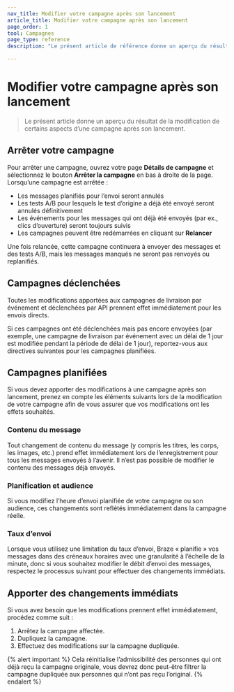 ```yaml
---
nav_title: Modifier votre campagne après son lancement
article_title: Modifier votre campagne après son lancement
page_order: 1
tool: Campagnes
page_type: reference
description: "Le présent article de référence donne un aperçu du résultat de la modification de certains aspects d’une campagne après son lancement."

---
```


# Modifier votre campagne après son lancement

> Le présent article donne un aperçu du résultat de la modification de certains aspects d’une campagne après son lancement.

## Arrêter votre campagne

Pour arrêter une campagne, ouvrez votre page **Détails de campagne** et sélectionnez le bouton **Arrêter la campagne** en bas à droite de la page. Lorsqu’une campagne est arrêtée :
- Les messages planifiés pour l’envoi seront annulés
- Les tests A/B pour lesquels le test d’origine a déjà été envoyé seront annulés définitivement
- Les événements pour les messages qui ont déjà été envoyés (par ex., clics d’ouverture) seront toujours suivis
- Les campagnes peuvent être redémarrées en cliquant sur **Relancer**

Une fois relancée, cette campagne continuera à envoyer des messages et des tests A/B, mais les messages manqués ne seront pas renvoyés ou replanifiés.

## Campagnes déclenchées

Toutes les modifications apportées aux campagnes de livraison par événement et déclenchées par API prennent effet immédiatement pour les envois directs.

Si ces campagnes ont été déclenchées mais pas encore envoyées (par exemple, une campagne de livraison par événement avec un délai de 1 jour est modifiée pendant la période de délai de 1 jour), reportez-vous aux directives suivantes pour les campagnes planifiées.

## Campagnes planifiées

Si vous devez apporter des modifications à une campagne après son lancement, prenez en compte les éléments suivants lors de la modification de votre campagne afin de vous assurer que vos modifications ont les effets souhaités.

### Contenu du message

Tout changement de contenu du message (y compris les titres, les corps, les images, etc.) prend effet immédiatement lors de l’enregistrement pour tous les messages envoyés à l’avenir. Il n’est pas possible de modifier le contenu des messages déjà envoyés.

### Planification et audience

Si vous modifiez l’heure d’envoi planifiée de votre campagne ou son audience, ces changements sont reflétés immédiatement dans la campagne réelle.

### Taux d’envoi

Lorsque vous utilisez une limitation du taux d’envoi, Braze « planifie » vos messages dans des créneaux horaires avec une granularité à l’échelle de la minute, donc si vous souhaitez modifier le débit d’envoi des messages, respectez le processus suivant pour effectuer des changements immédiats.

## Apporter des changements immédiats

Si vous avez besoin que les modifications prennent effet immédiatement, procédez comme suit :

1. Arrêtez la campagne affectée.
2. Dupliquez la campagne.
3. Effectuez des modifications sur la campagne dupliquée.

{% alert important %}
Cela réinitialise l’admissibilité des personnes qui ont déjà reçu la campagne originale, vous devrez donc peut-être filtrer la campagne dupliquée aux personnes qui n’ont pas reçu l’original.
{% endalert %}
